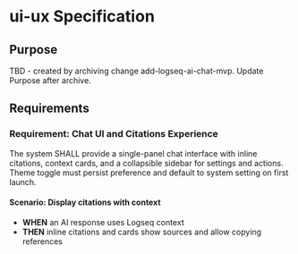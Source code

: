 # ui-ux Specification

## Purpose
TBD - created by archiving change add-logseq-ai-chat-mvp. Update Purpose after archive.
## Requirements
### Requirement: Chat UI and Citations Experience
The system SHALL provide a single-panel chat interface with inline citations, context cards, and a collapsible sidebar for settings and actions. Theme toggle must persist preference and default to system setting on first launch.

#### Scenario: Display citations with context
- **WHEN** an AI response uses Logseq context
- **THEN** inline citations and cards show sources and allow copying references

